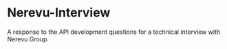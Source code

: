 # Nerevu-Interview
 A response to the API development questions for a technical interview with Nerevu Group.
